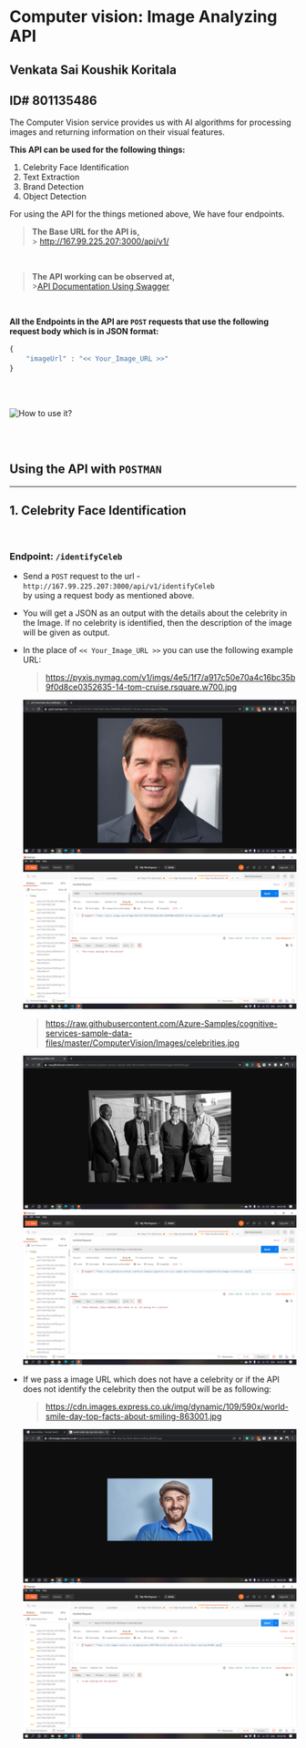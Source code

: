 # Computer vision: Image Analyzing API

## Venkata Sai Koushik Koritala

## ID# 801135486

The Computer Vision service provides us with AI algorithms for processing images and returning information on their visual features.

**This API can be used for the following things:**

1. Celebrity Face Identification
2. Text Extraction
3. Brand Detection
4. Object Detection

For using the API for the things metioned above, We have four endpoints.

> **The Base URL for the API is,** <br/> > http://167.99.225.207:3000/api/v1/

<br/>

> **The API working can be observed at,** <br/> >[API Documentation Using Swagger](http://167.99.225.207:3000/api-docs/)

<br/>

**All the Endpoints in the API are `POST` requests that use the following request body which is in JSON format:**

```JavaScript
{
    "imageUrl" : "<< Your_Image_URL >>"
}
```

<br/>
<br/>

![How to use it?](https://media.giphy.com/media/26ufjEfPw3SZp5EQ0/giphy.gif)

<br/>
<br/>

## **Using the API with `POSTMAN`**

---

## 1. Celebrity Face Identification

<br/>

### Endpoint: `/identifyCeleb`

- Send a `POST` request to the url - `http://167.99.225.207:3000/api/v1/identifyCeleb`<br/>
  by using a request body as mentioned above.
- You will get a JSON as an output with the details about the celebrity in the Image. If no celebrity is identified, then the description of the image will be given as output.
- In the place of `<< Your_Image_URL >>` you can use the following example URL:<br/>

  > https://pyxis.nymag.com/v1/imgs/4e5/1f7/a917c50e70a4c16bc35b9f0d8ce0352635-14-tom-cruise.rsquare.w700.jpg

  ![celebpic1](./resources/pictures/celebpic_1.png)
  ![celeboutput1](./resources/pictures/celeb_1.png)

  > https://raw.githubusercontent.com/Azure-Samples/cognitive-services-sample-data-files/master/ComputerVision/Images/celebrities.jpg

  ![celebpic2](./resources/pictures/celebpic_2.png)
  ![celeboutput2](./resources/pictures/celeb_2.png)

- If we pass a image URL which does not have a celebrity or if the API does not identify the celebrity then the output will be as following:

  > https://cdn.images.express.co.uk/img/dynamic/109/590x/world-smile-day-top-facts-about-smiling-863001.jpg

  ![celebpic3](./resources/pictures/celebpic_3.png)
  ![celeboutput3](./resources/pictures/celeb_3.png)

    <br/>
    <br/>
